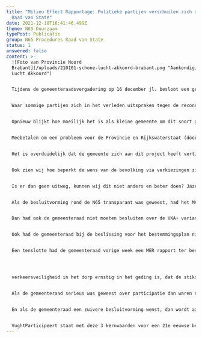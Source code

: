 ```yaml
---
title: "Milieu Effect Rapportage: Politieke partijen verschuilen zich achter
  Raad van State"
date: 2021-12-18T16:41:46.499Z
theme: N65 Duurzaam
typePost: Publicatie
group: N65 Procedures Raad van State
status: 1
answered: false
content: >-
  ![Foto van Provincie Noord
  Brabant](/uploads/210101-schone-lucht-akkoord-brabant.png "Aankondiging Schone
  Lucht Akkoord")


  Tijdens de gemeenteraadsvergadering op 16 december jl. besloot een groot deel van de gemeenteraad geen MER onderzoek naar het N65 plan te laten doen. Alleen SP bleef consequent in haar afwijzing van het huidige plan voor de reconstructie.


  Waar sommige partijen zich in het verleden uitspraken tegen de reconstructie, verschuilden zij zich nu achter de Raad van State die voor hen in april 2022 een juiste keuze zou moeten gaan maken, mogelijk zelfs om het huidige plan te laten stranden.


  Opnieuw blijkt hoe moeilijk het is als kleine gemeente om dit soort grote projecten uit te voeren. Al jaren voeren de Provincie en Rijkswaterstaat de feitelijke regie over dit project, terwijl de gemeente mag tekenen bij het kruisje en vooral ‘mag’ meebetalen.


  Meebetalen om een probleem voor de Provincie en Rijkswaterstaat (doorstroming op de N65) op te lossen en vervolgens te worden opgescheept met meer verkeer, meer geluidsoverlast, meer luchtvervuiling en meer verkeersonveiligheid in het dorp. En daarvoor €23 miljoen bijbetalen, alleen maar om de schijn op te houden dat dit plan voor Vught ‘goed’ zou zijn.


  Het is overduidelijk dat de gemeente zich aan dit project heeft vertild. Hier zien wij de beperkingen van ons lokale bestuursmodel. Grote infrastructuurprojecten zijn te complex om te laten besluiten door gemeenteraadsleden die dit, naast hun vaste baan, erbij moeten doen. Daarbij moeten zij steeds vaker vertrouwen op adviezen van externe specialisten, die niet zelden dat opschrijven wat de feitelijke opdrachtgever bevestigd wil zien.


  Ook zien wij hoe beperkt de wens van de bevolking via verkiezingen zijn weg vindt naar gewenste ontwikkelingen en besluiten. En dat leidt tot bedrijfsongevallen, zoals wij recentelijk konden zien in Zeewolde, waar een grote internationale organisatie structureel ongunstige besluiten kan beïnvloeden.


  Is er dan geen uitweg, kunnen wij dit niet anders en beter doen? Jazeker, de oplossing heet participatie, transparantie en zuivere besluitvorming. Dit zijn de 3 pijlers waarop VughtParticipeert is gebaseerd.


  Als de besluitvorming rond de N65 transparant was geweest, had het MKBA rapport N65  (Maatschappelijke Kosten Baten Analyse) op tafel gelegen en had de gemeenteraad geweten wat het advies was: niet doen.


  Dan had ook de gemeenteraad niet moeten besluiten over de VKA+ variant zonder de verkeersanalyses. Die kwamen 2 weken later en bleken voor sommige delen van Vught dramatisch.


  Ook had de gemeenteraad bij de beslissing voor het bestemmingsplan niet een gemanipuleerde tunnelcalculatie van €412 miljoen op tafel gehad, maar een van €137 miljoen, prima passend binnen een totaalbudget van €183 miljoen.


  Een tenslotte had de gemeenteraad vorige week een MER rapport ter beschikking gehad dat mogelijk zou bevestigen wat inmiddels in diverse onafhankelijke rapporten is aangegeven: dat de verkeersaantallen niet correct zijn, dat de 




  verkeersveiligheid in het dorp ernstig in het geding is, dat de stikstofberekeningen opnieuw niet kloppen etc..


  Als de gemeenteraad serieus was geweest over participatie dan waren niet de ruim 100 bezwaren van bewoners van tafel geveegd, dan hadden zij daar serieus naar gekeken en waren waarschijnlijk het ontwerp en de planning aangepast.


  En als de gemeenteraad een zuivere besluitvorming wenst, dan wordt aan haar niet telkens informatie onthouden, respectievelijk wordt zij niet met foutieve rapporten van experts verward.


  VughtParticipeert staat met deze 3 kernwaarden voor een 21e eeuwse bestuurscultuur en wil daaraan graag haar bijdrage leveren. Bijdragen door de enorme expertise, ervaring en energie onder de bewoners te mobiliseren om samen met de gemeente te komen tot betere plannen en zuivere besluiten.
---
```

